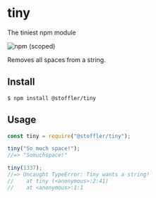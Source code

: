 # tiny
The tiniest npm module

<img alt="npm (scoped)" src="https://img.shields.io/npm/v/@stoffler/tiny">

Removes all spaces from a string.

## Install

```
$ npm install @stoffler/tiny
```

## Usage

```js
const tiny = require("@stoffler/tiny");

tiny("So much space!");
//=> "Somuchspace!"

tiny(1337);
//=> Uncaught TypeError: Tiny wants a string!
//    at tiny (<anonymous>:2:41)
//    at <anonymous>:1:1
```
